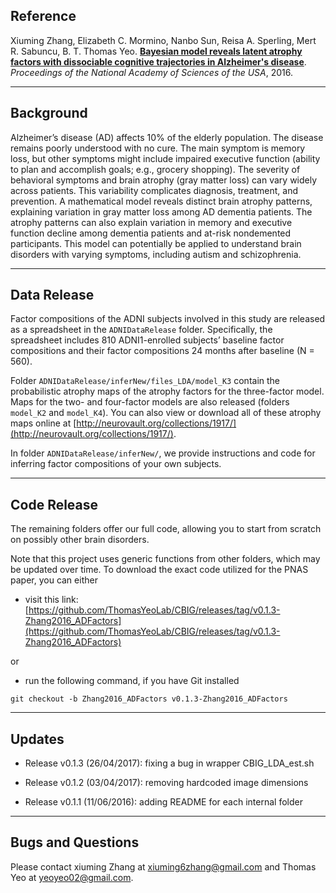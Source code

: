 ## Reference

Xiuming Zhang, Elizabeth C. Mormino, Nanbo Sun, Reisa A. Sperling, Mert R. Sabuncu, B. T. Thomas Yeo. [**Bayesian model reveals latent atrophy factors with dissociable cognitive trajectories in Alzheimer's disease**](http://dx.doi.org/10.1073/pnas.1611073113). *Proceedings of the National Academy of Sciences of the USA*, 2016.

----

## Background

Alzheimer’s disease (AD) affects 10% of the elderly population. The disease remains poorly understood with no cure. The main symptom is memory loss, but other symptoms might include impaired executive function (ability to plan and accomplish goals; e.g., grocery shopping). The severity of behavioral symptoms and brain atrophy (gray matter loss) can vary widely across patients. This variability complicates diagnosis, treatment, and prevention. A mathematical model reveals distinct brain atrophy patterns, explaining variation in gray matter loss among AD dementia patients. The atrophy patterns can also explain variation in memory and executive function decline among dementia patients and at-risk nondemented participants. This model can potentially be applied to understand brain disorders with varying symptoms, including autism and schizophrenia.

----

## Data Release 

Factor compositions of the ADNI subjects involved in this study are released as a spreadsheet in the `ADNIDataRelease` folder. Specifically, the spreadsheet includes 810 ADNI1-enrolled subjects’ baseline factor compositions and their factor compositions 24 months after baseline (N = 560).

Folder `ADNIDataRelease/inferNew/files_LDA/model_K3` contain the probabilistic atrophy maps of the atrophy factors for the three-factor model. Maps for the two- and four-factor models are also released (folders `model_K2` and `model_K4`). You can also view or download all of these atrophy maps online at [http://neurovault.org/collections/1917/](http://neurovault.org/collections/1917/).

In folder `ADNIDataRelease/inferNew/`, we provide instructions and code for inferring factor compositions of your own subjects.

----

## Code Release

The remaining folders offer our full code, allowing you to start from scratch on possibly other brain disorders.

Note that this project uses generic functions from other folders, which may be updated over time. To download the exact code utilized for the PNAS paper, you can either

- visit this link:
[https://github.com/ThomasYeoLab/CBIG/releases/tag/v0.1.3-Zhang2016_ADFactors](https://github.com/ThomasYeoLab/CBIG/releases/tag/v0.1.3-Zhang2016_ADFactors)

or

- run the following command, if you have Git installed
 
```
git checkout -b Zhang2016_ADFactors v0.1.3-Zhang2016_ADFactors
```

----

## Updates

- Release v0.1.3 (26/04/2017): fixing a bug in wrapper CBIG_LDA_est.sh

- Release v0.1.2 (03/04/2017): removing hardcoded image dimensions

- Release v0.1.1 (11/06/2016): adding README for each internal folder

----

## Bugs and Questions

Please contact xiuming Zhang at xiuming6zhang@gmail.com and Thomas Yeo at yeoyeo02@gmail.com.
